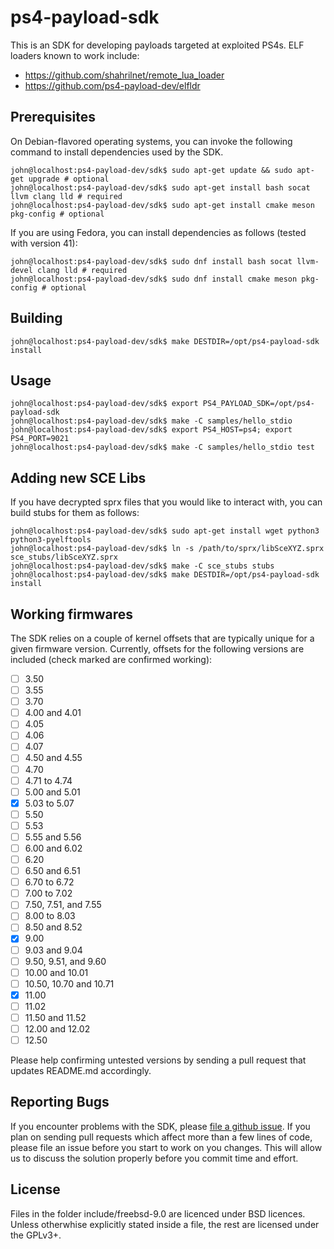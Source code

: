 # ps4-payload-sdk
This is an SDK for developing payloads targeted at exploited PS4s. ELF loaders
known to work include:
- https://github.com/shahrilnet/remote_lua_loader
- https://github.com/ps4-payload-dev/elfldr

## Prerequisites
On Debian-flavored operating systems, you can invoke the following command to
install dependencies used by the SDK.
```console
john@localhost:ps4-payload-dev/sdk$ sudo apt-get update && sudo apt-get upgrade # optional
john@localhost:ps4-payload-dev/sdk$ sudo apt-get install bash socat llvm clang lld # required
john@localhost:ps4-payload-dev/sdk$ sudo apt-get install cmake meson pkg-config # optional
```

If you are using Fedora, you can install dependencies as follows (tested with version 41):
```console
john@localhost:ps4-payload-dev/sdk$ sudo dnf install bash socat llvm-devel clang lld # required
john@localhost:ps4-payload-dev/sdk$ sudo dnf install cmake meson pkg-config # optional
```

## Building
```console
john@localhost:ps4-payload-dev/sdk$ make DESTDIR=/opt/ps4-payload-sdk install
```

## Usage
```console
john@localhost:ps4-payload-dev/sdk$ export PS4_PAYLOAD_SDK=/opt/ps4-payload-sdk
john@localhost:ps4-payload-dev/sdk$ make -C samples/hello_stdio
john@localhost:ps4-payload-dev/sdk$ export PS4_HOST=ps4; export PS4_PORT=9021
john@localhost:ps4-payload-dev/sdk$ make -C samples/hello_stdio test
```

## Adding new SCE Libs
If you have decrypted sprx files that you would like to interact with, you can
build stubs for them as follows:
```console
john@localhost:ps4-payload-dev/sdk$ sudo apt-get install wget python3 python3-pyelftools
john@localhost:ps4-payload-dev/sdk$ ln -s /path/to/sprx/libSceXYZ.sprx sce_stubs/libSceXYZ.sprx
john@localhost:ps4-payload-dev/sdk$ make -C sce_stubs stubs
john@localhost:ps4-payload-dev/sdk$ make DESTDIR=/opt/ps4-payload-sdk install
```

## Working firmwares
The SDK relies on a couple of kernel offsets that are typically unique for a given
firmware version. Currently, offsets for the following versions are included
(check marked are confirmed working):
- [ ] 3.50
- [ ] 3.55
- [ ] 3.70
- [ ] 4.00 and 4.01
- [ ] 4.05
- [ ] 4.06
- [ ] 4.07
- [ ] 4.50 and 4.55
- [ ] 4.70
- [ ] 4.71 to 4.74
- [ ] 5.00 and 5.01
- [x] 5.03 to 5.07
- [ ] 5.50
- [ ] 5.53
- [ ] 5.55 and 5.56
- [ ] 6.00 and 6.02
- [ ] 6.20
- [ ] 6.50 and 6.51
- [ ] 6.70 to 6.72
- [ ] 7.00 to 7.02
- [ ] 7.50, 7.51, and 7.55
- [ ] 8.00 to 8.03
- [ ] 8.50 and 8.52
- [x] 9.00
- [ ] 9.03 and 9.04
- [ ] 9.50, 9.51, and 9.60
- [ ] 10.00 and 10.01
- [ ] 10.50, 10.70 and 10.71
- [x] 11.00
- [ ] 11.02
- [ ] 11.50 and 11.52
- [ ] 12.00 and 12.02
- [ ] 12.50

Please help confirming untested versions by sending a pull request that updates README.md
accordingly.

## Reporting Bugs
If you encounter problems with the SDK, please [file a github issue][issues].
If you plan on sending pull requests which affect more than a few lines of code,
please file an issue before you start to work on you changes. This will allow us
to discuss the solution properly before you commit time and effort.

## License
Files in the folder include/freebsd-9.0 are licenced under BSD licences.
Unless otherwhise explicitly stated inside a file, the rest are licensed under
the GPLv3+.

[issues]: https://github.com/ps4-payload-dev/sdk/issues/new

